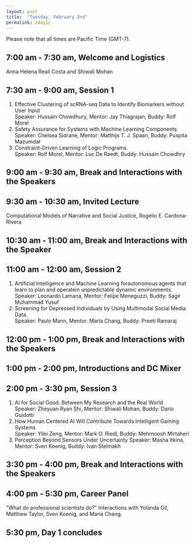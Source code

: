 ```yaml
---
layout: post
title:  "Tuesday, February 2nd"
permalink: /day1/
---
```


Please note that all times are Pacific Time (GMT-7). 


7:00 am - 7:30 am, Welcome and Logistics 
----
Anna Helena Reali Costa and Shiwali Mohan

7:30 am - 9:00 am, Session 1
-----
1. Effective Clustering of scRNA-seq Data to Identify Biomarkers without User Input \
   Speaker: Hussain Chowdhury, Mentor: Jay Thiagrajan, Buddy: Rolf Morel
2. Safety Assurance for Systems with Machine Learning Components. \
   Speaker: Chelsea Sidrane, Mentor: Matthijs T. J. Spaan, Buddy: Puspita Mazumdar
3. Constraint-Driven Learning of Logic Programs. \
   Speaker: Rolf Morel, Mentor: Luc De Raedt, Buddy: Hussain Chowdhry
   
9:00 am - 9:30 am, Break and Interactions with the Speakers
----

9:30 am - 10:30 am, Invited Lecture
-----
Computational Models of Narrative and Social Justice, Rogelio E. Cardona-Rivera

10:30 am - 11:00 am, Break and Interactions with the Speaker
----

11:00 am - 12:00 am, Session 2
-----
1. Artificial Intelligence and Machine Learning forautonomous agents that learn to plan and operatein unpredictable dynamic environments. \
   Speaker: Leonardo Lamana, Mentor: Felipe Meneguzzi, Buddy: Sagir Muhammad Yusuf
2. Screening for Depressed Individuals by Using Multimodal Social Media Data. \
   Speaker: Paulo Mann, Mentor: Maria Chang, Buddy: Preeti Ramaraj
   
12:00 pm - 1:00 pm, Break and Interactions with the Speakers
-----

1:00 pm - 2:00 pm, Introductions and DC Mixer
----

2:00 pm - 3:30 pm, Session 3
----
1. AI for Social Good: Between My Research and the Real World \
   Speaker: Zheyuan Ryan Shi, Mentor: Shiwali Mohan, Buddy: Dario Guidotti
2. How Human Centered AI Will Contribute Towards Intelligent Gaming Systems \
   Speaker: Yilei Zeng, Mentor: Mark O. Riedl, Buddy: Mehrnoosh Mirtaheri
3. Perception Beyond Sensors Under Uncertainty
   Speaker: Masha Itkina, Mentor: Sven Koenig, Buddy: Ivan Stelmakh
   
3:30 pm - 4:00 pm, Break and Interactions with the Speakers
----

4:00 pm - 5:30 pm, Career Panel
----

"What do professional scientists do?" Interactions with Yolanda Gil, Matthew Taylor, Sven Koenig, and Maria Chang.

5:30 pm, Day 1 concludes
----

   
  
